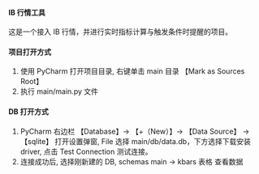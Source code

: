 #### IB 行情工具

这是一个接入 IB 行情，并进行实时指标计算与触发条件时提醒的项目。

#### 项目打开方式

1. 使用 PyCharm 打开项目目录, 右键单击 main 目录 【Mark as Sources Root】
2. 执行 main/main.py 文件

#### DB 打开方式

1. PyCharm 右边栏 【Database】-> 【+（New）】-> 【Data Source】 -> 【sqlite】 打开设置弹窗, File 选择 main/db/data.db，下方选择下载安装 driver, 点击 Test Connection 测试连接。
2. 连接成功后, 选择刚新建的 DB, schemas main -> kbars 表格 查看数据
